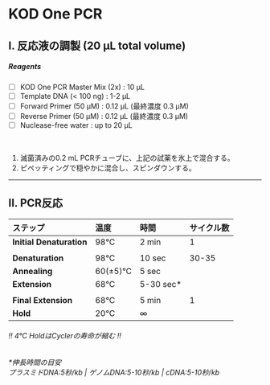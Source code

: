 # KOD One PCR

## I. 反応液の調製 (20 µL total volume)
##### Reagents
- [ ] KOD One PCR Master Mix (2x) : 10 µL
- [ ] Template DNA (< 100 ng) : 1-2 µL
- [ ] Forward Primer (50 µM) : 0.12 µL (最終濃度 0.3 µM)
- [ ] Reverse Primer (50 µM) : 0.12 µL (最終濃度 0.3 µM)
- [ ] Nuclease-free water : up to 20 µL
<br>

1. 滅菌済みの0.2 mL PCRチューブに、上記の試薬を氷上で混合する。
2. ピペッティングで穏やかに混合し、スピンダウンする。

---

## II. PCR反応

| ステップ | 温度 | 時間 | サイクル数 |
| :--- | :--- | :--- | :--- |
| **Initial Denaturation** | 98°C | 2 min | 1 |
| | | | |
| **Denaturation** | 98°C | 10 sec | 30-35 |
| **Annealing** | 60(±5)°C | 5 sec | |
| **Extension** | 68°C | 5-30 sec* | |
| | | | |
| **Final Extension** | 68°C | 5 min | 1 |
| **Hold** | 20°C | ∞ | |

###### !! 4°C HoldはCyclerの寿命が縮む !!
###### \*伸長時間の目安 <br> プラスミドDNA:5秒/kb | ゲノムDNA:5-10秒/kb | cDNA:5-10秒/kb
